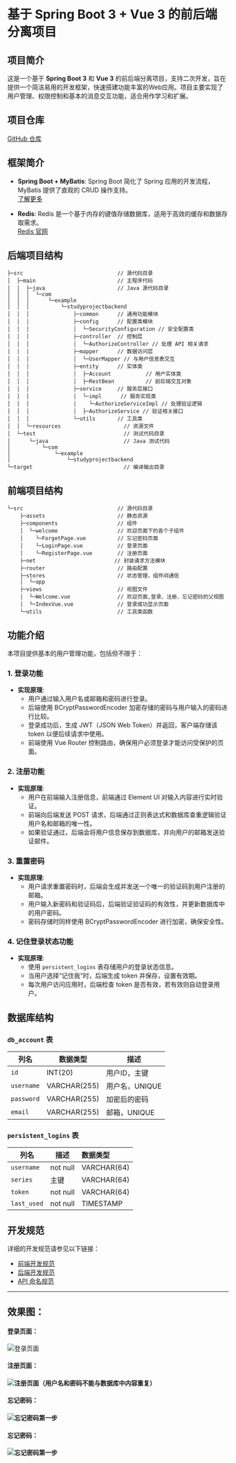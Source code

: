 # 基于 Spring Boot 3 + Vue 3 的前后端分离项目

## 项目简介

这是一个基于 **Spring Boot 3** 和 **Vue 3** 的前后端分离项目，支持二次开发，旨在提供一个简洁易用的开发框架，快速搭建功能丰富的Web应用。项目主要实现了用户管理、权限控制和基本的消息交互功能，适合用作学习和扩展。

## 项目仓库

[GitHub 仓库](https://github.com/NadeshikoToRin/study-project)

## 框架简介

- **Spring Boot + MyBatis**: 
  Spring Boot 简化了 Spring 应用的开发流程，MyBatis 提供了直观的 CRUD 操作支持。  
  [了解更多](https://spring.io/projects/spring-boot)

- **Redis**: 
  Redis 是一个基于内存的键值存储数据库，适用于高效的缓存和数据存取需求。  
  [Redis 官网](https://redis.io/)

## 后端项目结构

```
├─src                              // 源代码目录
│  ├─main                          // 主程序代码
│  │  ├─java                       // Java 源代码目录
│  │  │  └─com
│  │  │      └─example
│  │  │          └─studyprojectbackend    
│  │  │              ├─common      // 通用功能模块
│  │  │              ├─config      // 配置类模块
│  │  │              │  └─SecurityConfiguration // 安全配置类
│  │  │              ├─controller  // 控制层
│  │  │              │  └─AuthorizeController // 处理 API 相关请求
│  │  │              ├─mapper      // 数据访问层
│  │  │              │  └─UserMapper // 与用户信息表交互
│  │  │              ├─entity      // 实体类
│  │  │              │  ├─Account           // 用户实体类
│  │  │              │  ├─RestBean          // 前后端交互对象
│  │  │              ├─service     // 服务层接口
│  │  │              │  └─impl      // 服务实现类
│  │  │              │	  └─AuthorizeServiceImpl // 处理验证逻辑
│  │  │              │  ├─AuthorizeService // 验证相关接口
│  │  │              └─utils       // 工具类
│  │  └─resources                    // 资源文件
│  └─test                            // 测试代码目录
│      └─java                        // Java 测试代码
│          └─com
│              └─example
│                  └─studyprojectbackend          
└─target                             // 编译输出目录
```

## 前端项目结构

```
└─src                              // 源代码目录
    ├─assets                       // 静态资源
    ├─components                   // 组件
    │  └─welcome                   // 欢迎页面下的各个子组件
    │  	 └─ForgetPage.vue          // 忘记密码页面   
    │  	 └─LoginPage.vue           // 登录页面
    │  	 └─RegisterPage.vue        // 注册页面
    ├─net              			  // 封装请求方法模块
    ├─router                       // 路由配置
    ├─stores                       // 状态管理，组件间通信
    │  └─app                       
    ├─views                        // 视图文件
    │  └─Welcome.vue               // 欢迎页面,登录、注册、忘记密码的父视图
    │  └─IndexVue.vue              // 登录成功显示页面
    └─utils                        // 工具类函数
```

## 功能介绍

本项目提供基本的用户管理功能，包括但不限于：

### 1. 登录功能

- **实现原理**:
  - 用户通过输入用户名或邮箱和密码进行登录。
  - 后端使用 BCryptPasswordEncoder 加密存储的密码与用户输入的密码进行比较。
  - 登录成功后，生成 JWT（JSON Web Token）并返回，客户端存储该 token 以便后续请求中使用。
  - 前端使用 Vue Router 控制路由，确保用户必须登录才能访问受保护的页面。

### 2. 注册功能

- **实现原理**:
  - 用户在前端输入注册信息，前端通过 Element UI 对输入内容进行实时验证。
  - 前端向后端发送 POST 请求，后端通过正则表达式和数据库查重逻辑验证用户名和邮箱的唯一性。
  - 如果验证通过，后端会将用户信息保存到数据库，并向用户的邮箱发送验证邮件。

### 3. 重置密码

- **实现原理**:
  - 用户请求重置密码时，后端会生成并发送一个唯一的验证码到用户注册的邮箱。
  - 用户输入新密码和验证码后，后端验证验证码的有效性，并更新数据库中的用户密码。
  - 密码存储时同样使用 BCryptPasswordEncoder 进行加密，确保安全性。

### 4. 记住登录状态功能

- **实现原理**:
  - 使用 `persistent_logins` 表存储用户的登录状态信息。
  - 当用户选择“记住我”时，后端生成 token 并保存，设置有效期。
  - 每次用户访问应用时，后端检查 token 是否有效，若有效则自动登录用户。

## 数据库结构

### `db_account` 表

| 列名       | 数据类型     | 描述                              |
| ---------- | ------------ | --------------------------------- |
| `id`       | INT(20)      | 用户ID，主键                      |
| `username` | VARCHAR(255) | 用户名，UNIQUE                    |
| `password` | VARCHAR(255) | 加密后的密码                      |
| `email`    | VARCHAR(255) | 邮箱，UNIQUE                      |

### `persistent_logins` 表

| 列名        | 描述     | 数据类型    |
| ----------- | -------- | :---------- |
| `username`  | not null | VARCHAR(64) |
| `series`    | 主键     | VARCHAR(64) |
| `token`     | not null | VARCHAR(64) |
| `last_used` | not null | TIMESTAMP   |

## 开发规范

详细的开发规范请参见以下链接：

- [前端开发规范](https://developer.aliyun.com/article/850913#:~:text=1.5.1%20命名.)
- [后端开发规范](https://developer.aliyun.com/article/1327183)
- [API 命名规范](https://developer.aliyun.com/article/1352795#:~:text=OpenAPI%20规范)

---

## 效果图：

#### 登录页面：

![登录页面](preview-image\login.png)



#### 注册页面：

#### ![注册页面（用户名和密码不能与数据库中内容重复）](preview-image/register.png)



#### 忘记密码：

#### ![忘记密码第一步](preview-image/forget_step1.png)



#### 忘记密码：

#### ![忘记密码第一步](F:/findJob_2024/study-project/preview-image/forget_step2.png)